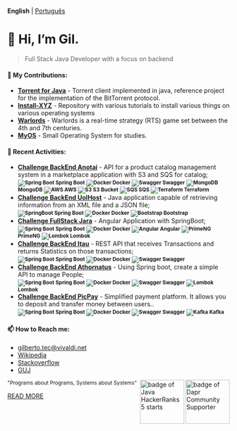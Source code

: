 __English__ | [Português](https://github.com/gilberto-009199/gilberto-009199/blob/main/README_pt_BR.md)

# 👋 Hi, I’m Gil.
> Full Stack Java Developer with a focus on backend


<!--- [![GitHub Game of Life](https://github4life.herokuapp.com/gilberto-009199.gif?z=6)](https://github4life.herokuapp.com/gilberto-009199) -->

<!---- 
### 🌱 Professional Experience:

- **Full Stack Analyst in Startup,São Paulo, Brazil:** Front-end with Angular and Back-End with C#, from a marketplace and microservices with Spring Boot.
<br/><small>
        <strong>![Spring Boot](https://filedn.com/l3HMwWFeFPE7q4xHdixbsqH/github.assets/spring16x16.svg) Spring Boot</strong> 
        <strong>![Spring Boot](https://filedn.com/l3HMwWFeFPE7q4xHdixbsqH/github.assets/java16x16.svg) Java</strong> 
        <strong>![C#](https://filedn.com/l3HMwWFeFPE7q4xHdixbsqH/github.assets/c-sharp16x16.svg) C#</strong> 
        <strong>![Angular](https://filedn.com/l3HMwWFeFPE7q4xHdixbsqH/github.assets/angularjs.svg) Angular</strong>
      </small>

- **Full Stack Java Systems Analyst in Bank, São Paulo, Brazil:** Working with java web and applications.
<br/><small>
        <strong>![Spring Boot](https://filedn.com/l3HMwWFeFPE7q4xHdixbsqH/github.assets/spring16x16.svg) Spring Boot</strong>
        <strong>![Spring Boot](https://filedn.com/l3HMwWFeFPE7q4xHdixbsqH/github.assets/java16x16.svg) Java</strong> 
        <strong>![C#](https://filedn.com/l3HMwWFeFPE7q4xHdixbsqH/github.assets/servelt16x16.svg) Servlet</strong>
        <strong><img src="https://filedn.com/l3HMwWFeFPE7q4xHdixbsqH/github.assets/jsf.png" width="16" height="16"/> JSP/JSF</strong>
  </small>
<!---->

#### 💞️ My Contributions:

- [**Torrent for Java**](https://github.com/gilberto-009199/MyTorrent) - Torrent client implemented in java, reference project for the implementation of the BitTorrent protocol. 
- [**Install-XYZ**](https://github.com/backend-br/como-instalar-xyz) - Repository with various tutorials to install various things on various operating systems
- [**Warlords**](https://github.com/warlords2) - Warlords is a real-time strategy (RTS) game set between the 4th and 7th centuries. 
- [**MyOS**](https://github.com/gilberto-009199/MyOS) - Small Operating System for studies.

#### 🌱 Recent Activities:

- [**Challenge BackEnd Anotai**](https://github.com/gilberto-009199/desafio-anotai-backend-aws) - API for a product catalog management system in a marketplace application with S3 and SQS for catalog;
<br/><small>
        <strong>![Spring Boot](https://filedn.com/l3HMwWFeFPE7q4xHdixbsqH/github.assets/spring16x16.svg) Spring Boot</strong>
        <strong>![Docker](https://filedn.com/l3HMwWFeFPE7q4xHdixbsqH/github.assets/docker16x16.svg) Docker</strong>
        <strong>![Swagger](https://filedn.com/l3HMwWFeFPE7q4xHdixbsqH/github.assets/swagger.svg) Swagger</strong>
        <strong>![MongoDB](https://filedn.com/l3HMwWFeFPE7q4xHdixbsqH/github.assets/mongodb.svg) MongoDB</strong>
        <strong>![AWS](https://filedn.com/l3HMwWFeFPE7q4xHdixbsqH/github.assets/cloud16x16.svg) AWS</strong>
        <strong>![S3](https://filedn.com/l3HMwWFeFPE7q4xHdixbsqH/github.assets/Arch_Amazon-Simple-Storage-Service_16.svg) S3 Bucket</strong>
        <strong>![SQS](https://filedn.com/l3HMwWFeFPE7q4xHdixbsqH/github.assets/Arch_Amazon-Simple-Queue-Service_16.svg) SQS </strong>
        <strong>![Terraform](https://filedn.com/l3HMwWFeFPE7q4xHdixbsqH/github.assets/terraform16x16.svg) Terraform</strong>
      </small>
- [**Challenge BackEnd UolHost**](https://github.com/gilberto-009199/desafio-uolhost-backend) - Java application capable of retrieving information from an XML file and a JSON file;
<br/><small>
        <strong>![SpringBoot](https://filedn.com/l3HMwWFeFPE7q4xHdixbsqH/github.assets/spring16x16.svg) Spring Boot</strong>
        <strong>![Docker](https://filedn.com/l3HMwWFeFPE7q4xHdixbsqH/github.assets/docker16x16.svg) Docker</strong>
        <strong>![Bootstrap](https://filedn.com/l3HMwWFeFPE7q4xHdixbsqH/github.assets/bootstrap.svg) Bootstrap</strong> 
      </small>
- [**Challenge FullStack Jara**](https://github.com/gilberto-009199/avaliacao-full-stack) - Angular Application with SpringBoot;
<br/><small>
        <strong>![Spring Boot](https://filedn.com/l3HMwWFeFPE7q4xHdixbsqH/github.assets/spring16x16.svg) Spring Boot</strong>
        <strong>![Docker](https://filedn.com/l3HMwWFeFPE7q4xHdixbsqH/github.assets/docker16x16.svg) Docker</strong>
        <strong>![Angular](https://filedn.com/l3HMwWFeFPE7q4xHdixbsqH/github.assets/angularjs.svg) Angular</strong>
        <strong>![PrimeNG](https://filedn.com/l3HMwWFeFPE7q4xHdixbsqH/github.assets/primeng.svg) PrimeNG</strong>
        <strong>![Lombok](https://filedn.com/l3HMwWFeFPE7q4xHdixbsqH/github.assets/lombok.svg) Lombok</strong>
      </small>
- [**Challenge BackEnd Itau**](https://github.com/gilberto-009199/desafio-itau-backend) - REST API that receives Transactions and returns Statistics on those transactions;
<br/><small>
        <strong>![Spring Boot](https://filedn.com/l3HMwWFeFPE7q4xHdixbsqH/github.assets/spring16x16.svg) Spring Boot</strong>
        <strong>![Docker](https://filedn.com/l3HMwWFeFPE7q4xHdixbsqH/github.assets/docker16x16.svg) Docker</strong>
        <strong>![Swagger](https://filedn.com/l3HMwWFeFPE7q4xHdixbsqH/github.assets/swagger.svg) Swagger</strong>
      </small>
- [**Challenge BackEnd Athornatus**](https://github.com/gilberto-009199/desafio-athornatus-backend) - Using Spring boot, create a simple API to manage People;
<br/><small>
        <strong>![Spring Boot](https://filedn.com/l3HMwWFeFPE7q4xHdixbsqH/github.assets/spring16x16.svg) Spring Boot</strong>
        <strong>![Docker](https://filedn.com/l3HMwWFeFPE7q4xHdixbsqH/github.assets/docker16x16.svg) Docker</strong>
        <strong>![Swagger](https://filedn.com/l3HMwWFeFPE7q4xHdixbsqH/github.assets/swagger.svg) Swagger</strong>
        <strong>![Lombok](https://filedn.com/l3HMwWFeFPE7q4xHdixbsqH/github.assets/lombok.svg) Lombok</strong>
      </small>
- [**Challenge BackEnd PicPay**](https://github.com/gilberto-009199/picpay-desafio-backend) - Simplified payment platform. It allows you to deposit and transfer money between users..
<br/><small>
        <strong>![Spring Boot](https://filedn.com/l3HMwWFeFPE7q4xHdixbsqH/github.assets/spring16x16.svg) Spring Boot</strong>
        <strong>![Docker](https://filedn.com/l3HMwWFeFPE7q4xHdixbsqH/github.assets/docker16x16.svg) Docker</strong>
        <strong>![Swagger](https://filedn.com/l3HMwWFeFPE7q4xHdixbsqH/github.assets/swagger.svg) Swagger</strong>
        <strong>![Kafka](https://filedn.com/l3HMwWFeFPE7q4xHdixbsqH/github.assets/kafka16x16.svg) Kafka</strong>
      </small>

#### 📫 How to Reach me:

- [gilberto.tec@vivaldi.net](mailto:gilberto.tec@vivaldi.net)
- [Wikipedia](https://pt.wikipedia.org/wiki/Especial:Contribui%C3%A7%C3%B5es/Tel_front)
- [Stackoverflow](https://stackoverflow.com/users/12253435/gil)
- [GUJ](https://www.guj.com.br/u/gil090199)

<!-- [Read More]() -->

[<img alt="badge of Dapr Community Supporter" align="right" width="100" height="100" src="https://assets.holopin.io/eyJidWNrZXQiOiJob2xvcGluLWFzc2V0cyIsImtleSI6ImFzc2V0cy9jbG80MmhnanIxOTg2ODBmbWs1ZGd6Y3dyOSIsImVkaXRzIjp7InJvdGF0ZSI6bnVsbH19">](
https://www.holopin.io/@gilberto009199
)

[<img alt="badge of Java HackerRanks 5 starts" align="right" width="100" height="100" src="https://github.com/user-attachments/assets/a2a523f6-1c89-442c-92e1-cbf240910479">](
https://www.hackerrank.com/profile/gilberto_tec
)


<small style="float: leaft;">"Programs about Programs, Systems about Systems"</small>

<a href="HISTORY.md"> READ MORE </a>
